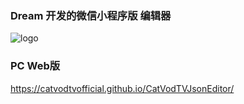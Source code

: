 ### Dream 开发的微信小程序版 编辑器

![logo](static/gh_16e4613251a6_258.jpg)

### PC Web版

https://catvodtvofficial.github.io/CatVodTVJsonEditor/
